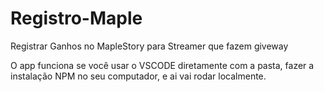 # Registro-Maple
Registrar Ganhos no MapleStory para Streamer que fazem giveway


O app funciona se você usar o VSCODE diretamente com a pasta, fazer a instalação NPM no seu computador, e ai vai rodar localmente.
